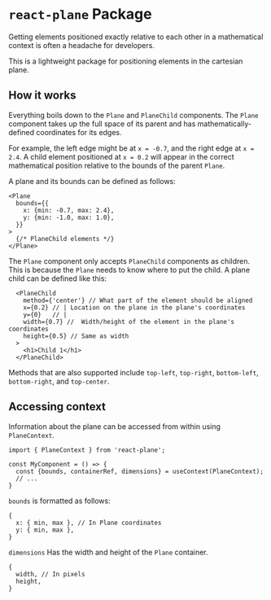 # `react-plane` Package

Getting elements positioned exactly relative to each other in a mathematical context is often a headache for developers.

This is a lightweight package for positioning elements in the cartesian plane. 

## How it works

Everything boils down to the `Plane` and `PlaneChild` components. The `Plane` component takes up the full space of its parent and has mathematically-defined coordinates for its edges.

For example, the left edge might be at `x = -0.7`, and the right edge at `x = 2.4`. A child element positioned at `x = 0.2` will appear in the correct mathematical position relative to the bounds of the parent `Plane`.

A plane and its bounds can be defined as follows:
```tsx
<Plane 
  bounds={{
    x: {min: -0.7, max: 2.4},
    y: {min: -1.0, max: 1.0},
  }}
>
  {/* PlaneChild elements */}
</Plane>
```
The `Plane` component only accepts `PlaneChild` components as children. This is because the `Plane` needs to know where to put the child. A plane child can be defined like this:
```tsx
  <PlaneChild 
    method={'center'} // What part of the element should be aligned
    x={0.2} // | Location on the plane in the plane's coordinates
    y={0}   // |
    width={0.7} //  Width/height of the element in the plane's coordinates
    height={0.5} // Same as width
  >
    <h1>Child 1</h1>
  </PlaneChild>
```

Methods that are also supported include `top-left`, `top-right`, `bottom-left`, `bottom-right`, and `top-center`.

## Accessing context

Information about the plane can be accessed from within using `PlaneContext`.

```tsx
import { PlaneContext } from 'react-plane';

const MyComponent = () => {
  const {bounds, containerRef, dimensions} = useContext(PlaneContext);
  // ...
}
```

`bounds` is formatted as follows:
```tsx
{
  x: { min, max }, // In Plane coordinates
  y: { min, max },
}
```

`dimensions` Has the width and height of the `Plane` container.
```tsx
{
  width, // In pixels
  height,
}
```

